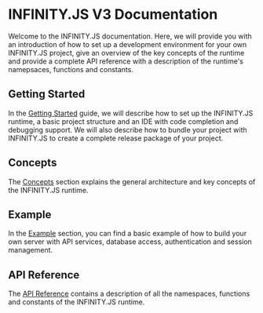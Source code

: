 # INFINITY.JS V3 Documentation

Welcome to the INFINITY.JS documentation. Here, we will provide you with an introduction of how to set up a development environment for your own INFINITY.JS project, give an overview of the key concepts of the runtime and provide a complete API reference with a description of the runtime's namepsaces, functions and constants.

## Getting Started

In the [Getting Started](getting-started/index.md) guide, we will describe how to set up the INFINITY.JS runtime, a basic project structure and an IDE with code completion and debugging support. We will also describe how to bundle your project with INFINITY.JS to create a complete release package of your project.

## Concepts

The [Concepts](concepts/index.md) section explains the general architecture and key concepts of the INFINITY.JS runtime.

## Example

In the [Example](example/index.md) section, you can find a basic example of how to build your own server with API services, database access, authentication and session management.

## API Reference

The [API Reference](api/index.md) contains a description of all the namespaces, functions and constants of the INFINITY.JS runtime.
